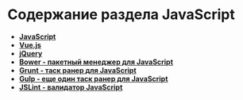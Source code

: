 Содержание раздела JavaScript
=============================

* **[JavaScript](https://github.com/uran1980/web-dev-blog/blob/master/JavaScript/JavaScript.md)**
* **[Vue.js](https://github.com/uran1980/web-dev-blog/blob/master/JavaScript/Vuejs/README.md)**
* **[jQuery](https://github.com/uran1980/web-dev-blog/blob/master/JavaScript/jQuery/README.md)**
* **[Bower - пакетный менеджер для JavaScript](https://github.com/uran1980/web-dev-blog/blob/master/Frontend/Bower/README.md)**
* **[Grunt - таск ранер для JavaScript](https://github.com/uran1980/web-dev-blog/blob/master/Frontend/Grunt/README.md)**
* **[Gulp - еще один таск ранер для JavaScript](https://github.com/uran1980/web-dev-blog/blob/master/Frontend/Gulp/README.md)**
* **[JSLint - валидатор JavaScript](https://github.com/uran1980/web-dev-blog/blob/master/JavaScript/JSLint.md)**
